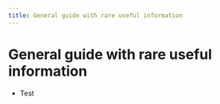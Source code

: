 ```yaml
---
title: General guide with rare useful information
---
```


# General guide with rare useful information

- Test